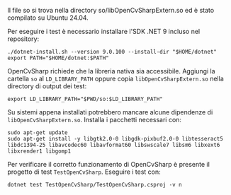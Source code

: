 Il file so si trova nella directory so/libOpenCvSharpExtern.so ed è stato compilato su Ubuntu 24.04.

Per eseguire i test è necessario installare l'SDK .NET 9 incluso nel repository:

```
./dotnet-install.sh --version 9.0.100 --install-dir "$HOME/dotnet"
export PATH="$HOME/dotnet:$PATH"
```

OpenCvSharp richiede che la libreria nativa sia accessibile. Aggiungi la cartella `so` al `LD_LIBRARY_PATH` oppure copia `libOpenCvSharpExtern.so` nella directory di output dei test:

```
export LD_LIBRARY_PATH="$PWD/so:$LD_LIBRARY_PATH"
```

Su sistemi appena installati potrebbero mancare alcune dipendenze di `libOpenCvSharpExtern.so`. Installa i pacchetti necessari con:

```
sudo apt-get update
sudo apt-get install -y libgtk2.0-0 libgdk-pixbuf2.0-0 libtesseract5 libdc1394-25 libavcodec60 libavformat60 libswscale7 libsm6 libxext6 libxrender1 libgomp1
```

Per verificare il corretto funzionamento di OpenCvSharp è presente il progetto di test `TestOpenCvSharp`. Eseguire i test con:

```
dotnet test TestOpenCvSharp/TestOpenCvSharp.csproj -v n
```
